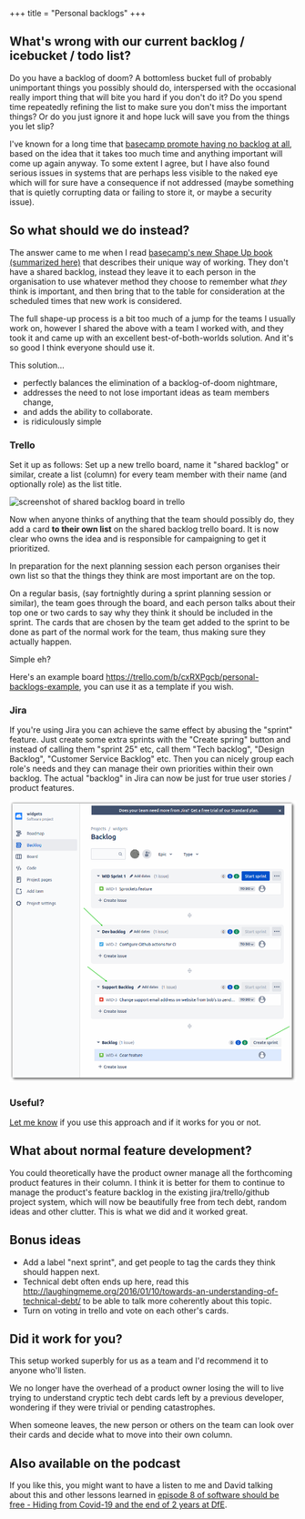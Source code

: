 +++
title = "Personal backlogs"
+++

## What's wrong with our current backlog / icebucket / todo list?

Do you have a backlog of doom? A bottomless bucket full of probably unimportant things you possibly should do, interspersed with the occasional really import thing that will bite you hard if you don't do it? Do you spend time repeatedly refining the list to make sure you don't miss the important things? Or do you just ignore it and hope luck will save you from the things you let slip?

I've known for a long time that [basecamp promote having no backlog at all](https://basecamp.com/shapeup/2.1-chapter-07#no-backlogs), based on the idea that it takes too much time and anything important will come up again anyway. To some extent I agree, but I have also found serious issues in systems that are perhaps less visible to the naked eye which will for sure have a consequence if not addressed (maybe something that is quietly corrupting data or failing to store it, or maybe a security issue).

## So what should we do instead?

The answer came to me when I read [basecamp's new Shape Up book (summarized here)](/2019/11/26/time-to-shape-up-your-scrum-process-the-new-thing-from-basecamp/) that describes their unique way of working. They don't have a shared backlog, instead they leave it to each person in the organisation to use whatever method they choose to remember what *they* think is important, and then bring that to the table for consideration at the scheduled times that new work is considered.

The full shape-up process is a bit too much of a jump for the teams I usually work on, however I shared the above with a team I worked with, and they took it and came up with an excellent best-of-both-worlds solution. And it's so good I think everyone should use it.

This solution...

* perfectly balances the elimination of a backlog-of-doom nightmare,
* addresses the need to not lose important ideas as team members change,
* and adds the ability to collaborate.
* is ridiculously simple

### Trello

Set it up as follows: Set up a new trello board, name it "shared backlog" or similar, create a list (column) for every team member with their name (and optionally role) as the list title.

![screenshot of shared backlog board in trello](/assets/shared-backlog.png)

Now when anyone thinks of anything that the team should possibly do, they add a card **to their own list** on the shared backlog trello board. It is now clear who owns the idea and is responsible for campaigning to get it prioritized.

In preparation for the next planning session each person organises their own list so that the things they think are most important are on the top.

On a regular basis, (say fortnightly during a sprint planning session or similar), the team goes through the board, and each person talks about their top one or two cards to say why they think it should be included in the sprint. The cards that are chosen by the team get added to the sprint to be done as part of the normal work for the team, thus making sure they actually happen.

Simple eh?

Here's an example board <https://trello.com/b/cxRXPgcb/personal-backlogs-example>, you can use it as a template if you wish.

### Jira

If you're using Jira you can achieve the same effect by abusing the "sprint" feature. Just create some extra sprints with the "Create spring" button and instead of calling them "sprint 25" etc, call them "Tech backlog", "Design Backlog", "Customer Service Backlog" etc. Then you can nicely group each role's needs and they can manage their own priorities within their own backlog. The actual "backlog" in Jira can now be just for true user stories / product features.

![screenshot of using sprints as personal backlogs in Jira](/assets/jira-personal-backlogs.png)

### Useful?

[Let me know](/contact) if you use this approach and if it works for you or not.

## What about normal feature development?

You could theoretically have the product owner manage all the forthcoming product features in their column. I think it is better for them to continue to manage the product's feature backlog in the existing jira/trello/github project system, which will now be beautifully free from tech debt, random ideas and other clutter. This is what we did and it worked great.

## Bonus ideas

* Add a label "next sprint", and get people to tag the cards they think should happen next.
* Technical debt often ends up here, read this <http://laughingmeme.org/2016/01/10/towards-an-understanding-of-technical-debt/> to be able to talk more coherently about this topic.
* Turn on voting in trello and vote on each other's cards.

## Did it work for you?

This setup worked superbly for us as a team and I'd recommend it to anyone who'll listen.

We no longer have the overhead of a product owner losing the will to live trying to understand cryptic tech debt cards left by a previous developer, wondering if they were trivial or pending catastrophes.

When someone leaves, the new person or others on the team can look over their cards and decide what to move into their own column.

## Also available on the podcast

If you like this, you might want to have a listen to me and David talking about this and other lessons learned in [episode 8 of software should be free - Hiding from Covid-19 and the end of 2 years at DfE](https://pod.timwise.co.uk/8).
